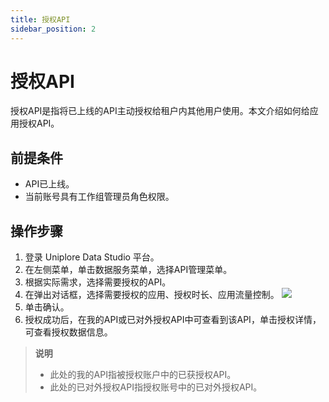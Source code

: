 ```yaml
---
title: 授权API
sidebar_position: 2
---
```


# 授权API
授权API是指将已上线的API主动授权给租户内其他用户使用。本文介绍如何给应用授权API。

## 前提条件
- API已上线。
- 当前账号具有工作组管理员角色权限。

## 操作步骤
1. 登录 Uniplore Data Studio 平台。
2. 在左侧菜单，单击数据服务菜单，选择API管理菜单。
3. 根据实际需求，选择需要授权的API。
4. 在弹出对话框，选择需要授权的应用、授权时长、应用流量控制。
[![](https://uniplore-docs.oss-cn-chengdu.aliyuncs.com/datastudio/data-service/api-auth.png)](https://uniplore-docs.oss-cn-chengdu.aliyuncs.com/datastudio/data-service/api-auth.png)
5. 单击确认。
6. 授权成功后，在我的API或已对外授权API中可查看到该API，单击授权详情，可查看授权数据信息。

>**说明**
>- 此处的我的API指被授权账户中的已获授权API。
>- 此处的已对外授权API指授权账号中的已对外授权API。

